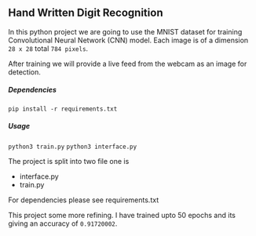 ## Hand Written Digit Recognition

In this python project we are going to use the MNIST dataset for training Convolutional Neural Network (CNN) model. Each image is of a dimension `28 x 28` total `784 pixels`.

After training we will provide a live feed from the webcam as an image for detection.

##### Dependencies
`pip install -r requirements.txt`
##### Usage
`python3 train.py`
`python3 interface.py`

The project is split into two file one is
- interface.py
- train.py

For dependencies please see requirements.txt

This project some more refining. I have trained upto 50 epochs and its giving an accuracy of `0.91720002`.
